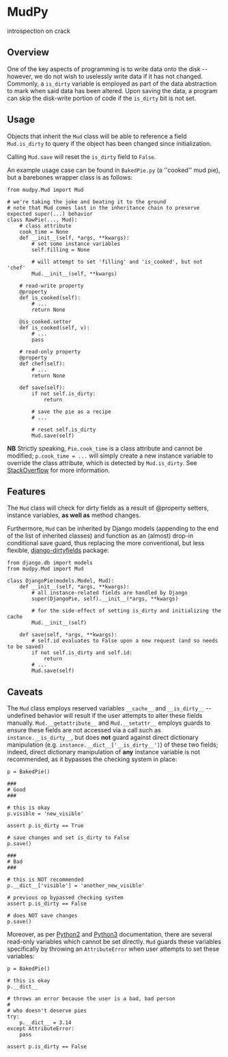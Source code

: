 MudPy
====
introspection on crack

Overview
----
One of the key aspects of programming is to write data onto the disk -- however, we do not wish to uselessly write data if it has not changed. Commonly, a `is_dirty` 
variable is employed as part of the data abstraction to mark when said data has been altered. Upon saving the data, a program can skip the disk-write portion of code if 
the `is_dirty` bit is not set.

Usage
----
Objects that inherit the `Mud` class will be able to reference a field `Mud.is_dirty` to query if the object has been changed since 
initialization.

Calling `Mud.save` will reset the `is_dirty` field to `False`.

An example usage case can be found in `BakedPie.py` (a ''cooked'' mud pie), but a barebones wrapper class is as follows:

```
from mudpy.Mud import Mud

# we're taking the joke and beating it to the ground
# note that Mud comes last in the inheritance chain to preserve expected super(...) behavior
class RawPie(..., Mud):
	# class attribute
	cook_time = None
	def __init__(self, *args, **kwargs):
		# set some instance variables
		self.filling = None

		# will attempt to set 'filling' and 'is_cooked', but not 'chef'
		Mud.__init__(self, **kwargs)

	# read-write property
	@property
	def is_cooked(self):
		# ...
		return None

	@is_cooked.setter
	def is_cooked(self, v):
		# ...
		pass

	# read-only property
	@property
	def chef(self):
		# ...
		return None

	def save(self):
		if not self.is_dirty:
			return

		# save the pie as a recipe
		# ...

		# reset self.is_dirty
		Mud.save(self)
```

**NB** Strictly speaking, `Pie.cook_time` is a class attribute and cannot be modified; `p.cook_time = ...` will simply create a new instance variable to override the 
class attribute, which is detected by `Mud.is_dirty`. See [StackOverflow](http://stackoverflow.com/questions/6475321/global-variable-python-classes) for more 
information.

Features
----
The `Mud` class will check for dirty fields as a result of @property setters, instance variables, **as well as** method changes.

Furthermore, `Mud` can be inherited by Django models (appending to the end of the list of inherited classes) and function as an (almost) drop-in conditional save 
guard, thus replacing the more conventional, but less flexible, [django-dirtyfields](https://github.com/smn/django-dirtyfields) package:

```
from django.db import models
from mudpy.Mud import Mud

class DjangoPie(models.Model, Mud):
	def __init__(self, *args, **kwargs):
		# all instance-related fields are handled by Django
		super(DjangoPie, self).__init__(*args, **kwargs)

		# for the side-effect of setting is_dirty and initializing the cache
		Mud.__init__(self)

	def save(self, *args, **kwargs):
		# self.id evaluates to False upon a new request (and so needs to be saved)
		if not self.is_dirty and self.id:
			return
		# ...
		Mud.save(self)
```

Caveats
----
The `Mud` class employs reserved variables `__cache__` and `__is_dirty__` -- undefined behavior will result if the user attempts to alter these fields manually. 
`Mud.__getattribute__` and `Mud.__setattr__` employs guards to ensure these fields are not accessed via a call such as `instance.__is_dirty__`, but does **not** guard 
against direct dictionary manipulation (e.g. `instance.__dict__['__is_dirty__']`) of these two fields; indeed, direct dictionary manipulation of **any** instance 
variable is not recommended, as it bypasses the checking system in place:

```
p = BakedPie()

###
# Good
###

# this is okay
p.visible = 'new_visible'

assert p.is_dirty == True

# save changes and set is_dirty to False
p.save()

###
# Bad
###

# this is NOT recommended
p.__dict__['visible'] = 'another_new_visible'

# previous op bypassed checking system
assert p.is_dirty == False

# does NOT save changes
p.save()
```

Moreover, as per [Python2](https://docs.python.org/2/library/stdtypes.html#special-attributes) and 
[Python3](https://docs.python.org/3/library/stdtypes.html#special-attributes) documentation, there are several read-only variables which cannot be set directly. `Mud` 
guards these variables specifically by throwing an `AttributeError` when user attempts to set these variables:

```
p = BakedPie()

# this is okay
p.__dict__

# throws an error because the user is a bad, bad person
#
# who doesn't deserve pies
try:
	p.__dict__ = 3.14
except AttributeError:
	pass

assert p.is_dirty == False
```
